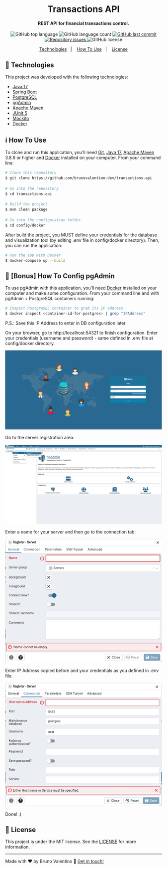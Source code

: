 <h1 align="center">    
    Transactions API
</h1>

<h4 align="center">
  REST API for financial transactions control.
</h4>
<p align="center"> 
  <img alt="GitHub top language" src="https://img.shields.io/github/languages/top/brunovalentino-dev/transactions-api">
  <img alt="GitHub language count" src="https://img.shields.io/github/languages/count/brunovalentino-dev/transactions-api">  
  <a href="https://github.com/brunovalentino-dev/transactions-api/commits/main">
    <img alt="GitHub last commit" src="https://img.shields.io/github/last-commit/brunovalentino-dev/transactions-api">
  </a>
  <a href="https://github.com/brunovalentino-dev/transactions-api/issues">
    <img alt="Repository issues" src="https://img.shields.io/github/issues/brunovalentino-dev/transactions-api">
  </a>
  <img alt="GitHub license" src="https://img.shields.io/github/license/brunovalentino-dev/transactions-api">
</p>

<p align="center">
  <a href="#rocket-technologies">Technologies</a>&nbsp;&nbsp;&nbsp;|&nbsp;&nbsp;&nbsp;
  <a href="#information_source-how-to-use">How To Use</a>&nbsp;&nbsp;&nbsp;|&nbsp;&nbsp;&nbsp;
  <a href="#memo-license">License</a>
</p>

## :rocket: Technologies

This project was developed with the following technologies:

-  [Java 17][java17]
-  [Spring Boot][spring-boot]
-  [PostgreSQL][postgresql] 
-  [pgAdmin][pgadmin] 
-  [Apache Maven][apache-maven]
-  [JUnit 5][junit5]
-  [Mockito][mockito] 
-  [Docker][docker]

## :information_source: How To Use

To clone and run this application, you'll need [Git](https://git-scm.com), [Java 17][java17], [Apache Maven][apache-maven] 3.8.6 or higher and [Docker][docker] installed on your computer. From your command line:

```bash
# Clone this repository
$ git clone https://github.com/brunovalentino-dev/transactions-api

# Go into the repository
$ cd transactions-api

# Build the project
$ mvn clean package

# Go into the configuration folder
$ cd config/docker
```

After build the project, you MUST define your credentials for the database and visualization tool (by editing .env file in config/docker directory). Then, you can run the application:

```bash
# Run the app with Docker
$ docker-compose up --build
```

## :gift: [Bonus] How To Config pgAdmin

To use pgAdmin with this application, you'll need [Docker][docker] installed on your computer and make some configuration. From your command line and with pgAdmin + PostgreSQL containers running:

```bash
# Inspect PostgreSQL container to grab its IP address
$ docker inspect <container-id-for-postgres> | grep "IPAddress"
```

P.S.: Save this IP Address to enter in DB configuration later.

On your browser, go to http://localhost:54321 to finish configuration. 
Enter your credentials (username and password) - same defined in .env file at config/docker directory.

![Login](/assets/login.png)

Go to the server registration area:

![Dashboard](/assets/dashboard.png)

Enter a name for your server and then go to the connection tab:

![Server](/assets/server.png)

Enter IP Address copied before and your credentials as you defined in .env file.

![Connection](/assets/connection.png)

Done! :) 

## :memo: License
This project is under the MIT license. See the [LICENSE](https://github.com/brunovalentino-dev/transactions-api/blob/main/LICENSE) for more information.

---

Made with ♥ by Bruno Valentino :wave: [Get in touch!](https://www.linkedin.com/in/bruno-valentino-31278862)

[java17]: https://www.oracle.com/java/technologies/javase/jdk17-archive-downloads.html
[spring-boot]: https://spring.io/projects/spring-boot
[postgresql]: https://www.postgresql.org/
[pgadmin]: https://www.pgadmin.org/
[apache-maven]: https://maven.apache.org/
[junit5]: https://junit.org/junit5/
[mockito]: https://github.com/mockito/mockito
[docker]: https://www.docker.com/
